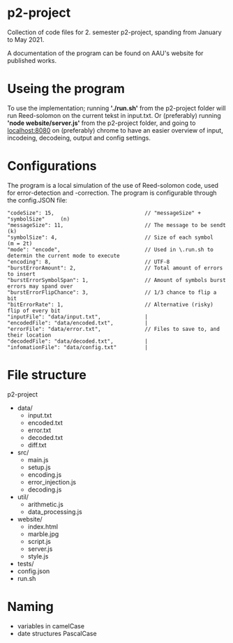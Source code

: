 # p2-project
Collection of code files for 2. semester p2-project, spanding from January to May 2021.

A documentation of the program can be found on AAU's website for published works.

# Useing the program
To use the implementation; running **'./run.sh'** from the p2-project folder will run Reed-solomon on the current tekst in input.txt. Or (preferably) running **'node website/server.js'** from the p2-project folder, and going to [localhost:8080](https://localhost:8080) on (preferably) chrome to have an easier overview of input, incodeing, decodeing, output and config settings.

# Configurations
The program is a local simulation of the use of Reed-solomon code, used for error-detection and -correction.
The program is configurable through the config.JSON file:

    "codeSize": 15,                             // "messageSize" + "symbolSize"     (n)
    "messageSize": 11,                          // The message to be sendt          (k)
    "symbolSize": 4,                            // Size of each symbol              (m = 2t)
    "mode": "encode",                           // Used in \.run.sh to determin the current mode to execute
    "encoding": 8,                              // UTF-8
    "burstErrorAmount": 2,                      // Total amount of errors to insert
    "burstErrorSymbolSpan": 1,                  // Amount of symbols burst errors may spand over
    "burstErrorFlipChance": 3,                  // 1/3 chance to flip a bit
    "bitErrorRate": 1,                          // Alternative (risky) flip of every bit
    "inputFile": "data/input.txt",              |
    "encodedFile": "data/encoded.txt",          |
    "errorFile": "data/error.txt",              // Files to save to, and their location
    "decodedFile": "data/decoded.txt",          |
    "infomationFile": "data/config.txt"         |

# File structure
p2-project
- data/
    - input.txt  
    - encoded.txt
    - error.txt
    - decoded.txt
    - diff.txt
- src/
    - main.js
    - setup.js
    - encoding.js
    - error_injection.js
    - decoding.js
- util/
    - arithmetic.js
    - data_processing.js
- website/
    - index.html
    - marble.jpg
    - script.js
    - server.js
    - style.js
- tests/
- config.json
- run.sh

# Naming
- variables in camelCase
- date structures PascalCase


